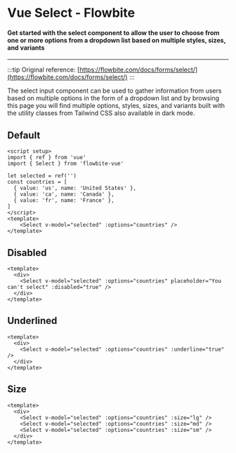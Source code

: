 <script setup>
import SelectExample from './select/examples/SelectExample.vue';
import DisabledSelect from './select/examples/DisabledSelect.vue';
import SelectSize from './select/examples/SelectSize.vue';
import UnderlinedSelect from './select/examples/UnderlinedSelect.vue';
</script>

# Vue Select - Flowbite

#### Get started with the select component to allow the user to choose from one or more options from a dropdown list based on multiple styles, sizes, and variants

---

:::tip
Original reference: [https://flowbite.com/docs/forms/select/](https://flowbite.com/docs/forms/select/)
:::

The select input component can be used to gather information from users based on multiple options in the form of a dropdown list and by browsing this page you will find multiple options, styles, sizes, and variants built with the utility classes from Tailwind CSS also available in dark mode.

## Default
```vue
<script setup>
import { ref } from 'vue'
import { Select } from 'flowbite-vue'

let selected = ref('')
const countries = [
  { value: 'us', name: 'United States' },
  { value: 'ca', name: 'Canada' },
  { value: 'fr', name: 'France' },
]
</script>
<template>
    <Select v-model="selected" :options="countries" />
</template>
```

<SelectExample />

## Disabled

```vue
<template>
  <div>
    <Select v-model="selected" :options="countries" placeholder="You can't select" :disabled="true" />
  </div>
</template>
```

<DisabledSelect />

## Underlined

```vue
<template>
  <div>
    <Select v-model="selected" :options="countries" :underline="true" />
  </div>
</template>
```

<UnderlinedSelect />

## Size

```vue
<template>
  <div>
    <Select v-model="selected" :options="countries" :size="lg" />
    <Select v-model="selected" :options="countries" :size="md" />
    <Select v-model="selected" :options="countries" :size="sm" />
  </div>
</template>
```

<SelectSize />
